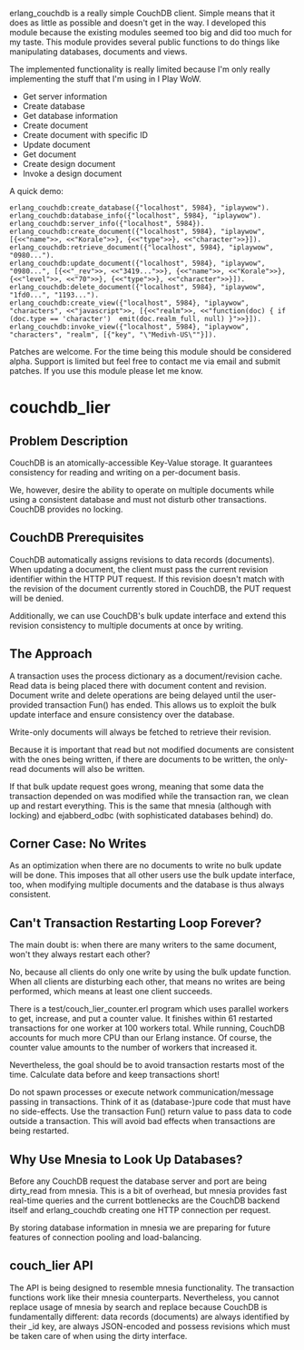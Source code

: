 erlang\_couchdb is a really simple CouchDB client. Simple means that it does as little as possible and doesn't get in the way. I developed this module because the existing modules seemed too big and did too much for my taste. This module provides several public functions to do things like manipulating databases, documents and views.

The implemented functionality is really limited because I'm only really implementing the stuff that I'm using in I Play WoW.

* Get server information
* Create database
* Get database information
* Create document
* Create document with specific ID
* Update document
* Get document
* Create design document
* Invoke a design document

A quick demo:

    erlang_couchdb:create_database({"localhost", 5984}, "iplaywow").
    erlang_couchdb:database_info({"localhost", 5984}, "iplaywow").
    erlang_couchdb:server_info({"localhost", 5984}).
    erlang_couchdb:create_document({"localhost", 5984}, "iplaywow", [{<<"name">>, <<"Korale">>}, {<<"type">>}, <<"character">>}]).
    erlang_couchdb:retrieve_document({"localhost", 5984}, "iplaywow", "0980...").
    erlang_couchdb:update_document({"localhost", 5984}, "iplaywow", "0980...", [{<<"_rev">>, <<"3419...">>}, {<<"name">>, <<"Korale">>}, {<<"level">>, <<"70">>}, {<<"type">>}, <<"character">>}]).
    erlang_couchdb:delete_document({"localhost", 5984}, "iplaywow", "1fd0...", "1193...").
    erlang_couchdb:create_view({"localhost", 5984}, "iplaywow", "characters", <<"javascript">>, [{<<"realm">>, <<"function(doc) { if (doc.type == 'character')  emit(doc.realm_full, null) }">>}]).
    erlang_couchdb:invoke_view({"localhost", 5984}, "iplaywow", "characters", "realm", [{"key", "\"Medivh-US\""}]).

Patches are welcome. For the time being this module should be considered alpha. Support is limited but feel free to contact me via email and submit patches. If you use this module please let me know.


couchdb\_lier
=============

Problem Description
-------------------

CouchDB is an atomically-accessible Key-Value storage.  It guarantees
consistency for reading and writing on a per-document basis.

We, however, desire the ability to operate on multiple documents while
using a consistent database and must not disturb other
transactions. CouchDB provides no locking.

CouchDB Prerequisites
---------------------

CouchDB automatically assigns revisions to data records
(documents). When updating a document, the client must pass the
current revision identifier within the HTTP PUT request. If this
revision doesn't match with the revision of the document currently
stored in CouchDB, the PUT request will be denied.

Additionally, we can use CouchDB's bulk update interface and extend
this revision consistency to multiple documents at once by writing.

The Approach
------------

A transaction uses the process dictionary as a document/revision
cache. Read data is being placed there with document content and
revision. Document write and delete operations are being delayed until
the user-provided transaction Fun() has ended. This allows us to
exploit the bulk update interface and ensure consistency over the
database.

Write-only documents will always be fetched to retrieve their
revision.

Because it is important that read but not modified documents are
consistent with the ones being written, if there are documents to be
written, the only-read documents will also be written.

If that bulk update request goes wrong, meaning that some data the
transaction depended on was modified while the transaction ran, we
clean up and restart everything. This is the same that mnesia
(although with locking) and ejabberd\_odbc (with sophisticated
databases behind) do.

Corner Case: No Writes
----------------------

As an optimization when there are no documents to write no bulk update
will be done. This imposes that all other users use the bulk update
interface, too, when modifying multiple documents and the database is
thus always consistent.

Can't Transaction Restarting Loop Forever?
------------------------------------------

The main doubt is: when there are many writers to the same document,
won't they always restart each other?

No, because all clients do only one write by using the bulk update
function. When all clients are disturbing each other, that means no
writes are being performed, which means at least one client succeeds.

There is a test/couch\_lier\_counter.erl program which uses parallel
workers to get, increase, and put a counter value. It finishes within
61 restarted transactions for one worker at 100 workers total. While
running, CouchDB accounts for much more CPU than our Erlang
instance. Of course, the counter value amounts to the number of
workers that increased it.

Nevertheless, the goal should be to avoid transaction restarts most of
the time. Calculate data before and keep transactions short!

Do not spawn processes or execute network communication/message
passing in transactions. Think of it as (database-)pure code that must
have no side-effects. Use the transaction Fun() return value to pass
data to code outside a transaction. This will avoid bad effects when
transactions are being restarted.

Why Use Mnesia to Look Up Databases?
------------------------------------

Before any CouchDB request the database server and port are being
dirty\_read from mnesia. This is a bit of overhead, but mnesia
provides fast real-time queries and the current bottlenecks are the
CouchDB backend itself and erlang\_couchdb creating one HTTP
connection per request.

By storing database information in mnesia we are preparing for future
features of connection pooling and load-balancing.

couch\_lier API
---------------

The API is being designed to resemble mnesia functionality. The
transaction functions work like their mnesia
counterparts. Nevertheless, you cannot replace usage of mnesia by
search and replace because CouchDB is fundamentally different: data
records (documents) are always identified by their \_id key, are
always JSON-encoded and possess revisions which must be taken care of
when using the dirty interface.
